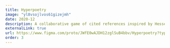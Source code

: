 ```yaml
---
title: Hyperpoetry
image: "yl8vsojlvos61gizejmh"
date: 2020-12
description: A collaborative game of cited references inspired by Hesse's 'The Glass Bead Game.' Winner of 'Most Creative' at InterHackt 2020.
externalLink: true
url: https://www.figma.com/proto/JWfE0wAJDH12zglSuB4bbv/Hyperpoetry?type=design&node-id=72-4439&scaling=min-zoom&page-id=0%3A1&starting-point-node-id=72%3A4439
order: 3
---
```

